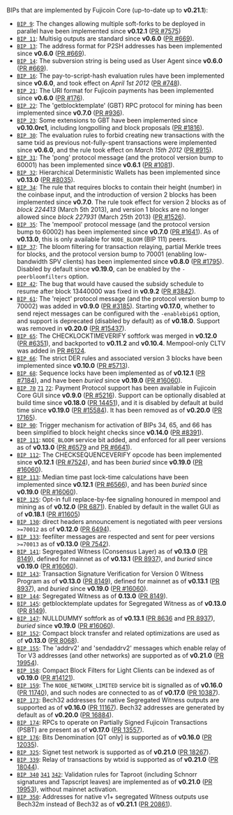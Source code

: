 BIPs that are implemented by Fujicoin Core (up-to-date up to **v0.21.1**):

* [`BIP 9`](https://github.com/fujicoin/bips/blob/master/bip-0009.mediawiki): The changes allowing multiple soft-forks to be deployed in parallel have been implemented since **v0.12.1**  ([PR #7575](https://github.com/fujicoin/fujicoin/pull/7575))
* [`BIP 11`](https://github.com/fujicoin/bips/blob/master/bip-0011.mediawiki): Multisig outputs are standard since **v0.6.0** ([PR #669](https://github.com/fujicoin/fujicoin/pull/669)).
* [`BIP 13`](https://github.com/fujicoin/bips/blob/master/bip-0013.mediawiki): The address format for P2SH addresses has been implemented since **v0.6.0** ([PR #669](https://github.com/fujicoin/fujicoin/pull/669)).
* [`BIP 14`](https://github.com/fujicoin/bips/blob/master/bip-0014.mediawiki): The subversion string is being used as User Agent since **v0.6.0** ([PR #669](https://github.com/fujicoin/fujicoin/pull/669)).
* [`BIP 16`](https://github.com/fujicoin/bips/blob/master/bip-0016.mediawiki): The pay-to-script-hash evaluation rules have been implemented since **v0.6.0**, and took effect on *April 1st 2012* ([PR #748](https://github.com/fujicoin/fujicoin/pull/748)).
* [`BIP 21`](https://github.com/fujicoin/bips/blob/master/bip-0021.mediawiki): The URI format for Fujicoin payments has been implemented since **v0.6.0** ([PR #176](https://github.com/fujicoin/fujicoin/pull/176)).
* [`BIP 22`](https://github.com/fujicoin/bips/blob/master/bip-0022.mediawiki): The 'getblocktemplate' (GBT) RPC protocol for mining has been implemented since **v0.7.0** ([PR #936](https://github.com/fujicoin/fujicoin/pull/936)).
* [`BIP 23`](https://github.com/fujicoin/bips/blob/master/bip-0023.mediawiki): Some extensions to GBT have been implemented since **v0.10.0rc1**, including longpolling and block proposals ([PR #1816](https://github.com/fujicoin/fujicoin/pull/1816)).
* [`BIP 30`](https://github.com/fujicoin/bips/blob/master/bip-0030.mediawiki): The evaluation rules to forbid creating new transactions with the same txid as previous not-fully-spent transactions were implemented since **v0.6.0**, and the rule took effect on *March 15th 2012* ([PR #915](https://github.com/fujicoin/fujicoin/pull/915)).
* [`BIP 31`](https://github.com/fujicoin/bips/blob/master/bip-0031.mediawiki): The 'pong' protocol message (and the protocol version bump to 60001) has been implemented since **v0.6.1** ([PR #1081](https://github.com/fujicoin/fujicoin/pull/1081)).
* [`BIP 32`](https://github.com/fujicoin/bips/blob/master/bip-0032.mediawiki): Hierarchical Deterministic Wallets has been implemented since **v0.13.0** ([PR #8035](https://github.com/fujicoin/fujicoin/pull/8035)).
* [`BIP 34`](https://github.com/fujicoin/bips/blob/master/bip-0034.mediawiki): The rule that requires blocks to contain their height (number) in the coinbase input, and the introduction of version 2 blocks has been implemented since **v0.7.0**. The rule took effect for version 2 blocks as of *block 224413* (March 5th 2013), and version 1 blocks are no longer allowed since *block 227931* (March 25th 2013) ([PR #1526](https://github.com/fujicoin/fujicoin/pull/1526)).
* [`BIP 35`](https://github.com/fujicoin/bips/blob/master/bip-0035.mediawiki): The 'mempool' protocol message (and the protocol version bump to 60002) has been implemented since **v0.7.0** ([PR #1641](https://github.com/fujicoin/fujicoin/pull/1641)). As of **v0.13.0**, this is only available for `NODE_BLOOM` (BIP 111) peers.
* [`BIP 37`](https://github.com/fujicoin/bips/blob/master/bip-0037.mediawiki): The bloom filtering for transaction relaying, partial Merkle trees for blocks, and the protocol version bump to 70001 (enabling low-bandwidth SPV clients) has been implemented since **v0.8.0** ([PR #1795](https://github.com/fujicoin/fujicoin/pull/1795)). Disabled by default since **v0.19.0**, can be enabled by the `-peerbloomfilters` option.
* [`BIP 42`](https://github.com/fujicoin/bips/blob/master/bip-0042.mediawiki): The bug that would have caused the subsidy schedule to resume after block 13440000 was fixed in **v0.9.2** ([PR #3842](https://github.com/fujicoin/fujicoin/pull/3842)).
* [`BIP 61`](https://github.com/fujicoin/bips/blob/master/bip-0061.mediawiki): The 'reject' protocol message (and the protocol version bump to 70002) was added in **v0.9.0** ([PR #3185](https://github.com/fujicoin/fujicoin/pull/3185)). Starting **v0.17.0**, whether to send reject messages can be configured with the `-enablebip61` option, and support is deprecated (disabled by default) as of **v0.18.0**. Support was removed in **v0.20.0** ([PR #15437](https://github.com/fujicoin/fujicoin/pull/15437)).
* [`BIP 65`](https://github.com/fujicoin/bips/blob/master/bip-0065.mediawiki): The CHECKLOCKTIMEVERIFY softfork was merged in **v0.12.0** ([PR #6351](https://github.com/fujicoin/fujicoin/pull/6351)), and backported to **v0.11.2** and **v0.10.4**. Mempool-only CLTV was added in [PR #6124](https://github.com/fujicoin/fujicoin/pull/6124).
* [`BIP 66`](https://github.com/fujicoin/bips/blob/master/bip-0066.mediawiki): The strict DER rules and associated version 3 blocks have been implemented since **v0.10.0** ([PR #5713](https://github.com/fujicoin/fujicoin/pull/5713)).
* [`BIP 68`](https://github.com/fujicoin/bips/blob/master/bip-0068.mediawiki): Sequence locks have been implemented as of **v0.12.1**  ([PR #7184](https://github.com/fujicoin/fujicoin/pull/7184)), and have been *buried* since **v0.19.0** ([PR #16060](https://github.com/fujicoin/fujicoin/pull/16060)).
* [`BIP 70`](https://github.com/fujicoin/bips/blob/master/bip-0070.mediawiki) [`71`](https://github.com/fujicoin/bips/blob/master/bip-0071.mediawiki) [`72`](https://github.com/fujicoin/bips/blob/master/bip-0072.mediawiki):
  Payment Protocol support has been available in Fujicoin Core GUI since **v0.9.0** ([PR #5216](https://github.com/fujicoin/fujicoin/pull/5216)).
  Support can be optionally disabled at build time since **v0.18.0** ([PR 14451](https://github.com/fujicoin/fujicoin/pull/14451)),
  and it is disabled by default at build time since **v0.19.0** ([PR #15584](https://github.com/fujicoin/fujicoin/pull/15584)).
  It has been removed as of **v0.20.0** ([PR 17165](https://github.com/fujicoin/fujicoin/pull/17165)).
* [`BIP 90`](https://github.com/fujicoin/bips/blob/master/bip-0090.mediawiki): Trigger mechanism for activation of BIPs 34, 65, and 66 has been simplified to block height checks since **v0.14.0** ([PR #8391](https://github.com/fujicoin/fujicoin/pull/8391)).
* [`BIP 111`](https://github.com/fujicoin/bips/blob/master/bip-0111.mediawiki): `NODE_BLOOM` service bit added, and enforced for all peer versions as of **v0.13.0** ([PR #6579](https://github.com/fujicoin/fujicoin/pull/6579) and [PR #6641](https://github.com/fujicoin/fujicoin/pull/6641)).
* [`BIP 112`](https://github.com/fujicoin/bips/blob/master/bip-0112.mediawiki): The CHECKSEQUENCEVERIFY opcode has been implemented since **v0.12.1** ([PR #7524](https://github.com/fujicoin/fujicoin/pull/7524)), and has been *buried* since **v0.19.0** ([PR #16060](https://github.com/fujicoin/fujicoin/pull/16060)).
* [`BIP 113`](https://github.com/fujicoin/bips/blob/master/bip-0113.mediawiki): Median time past lock-time calculations have been implemented since **v0.12.1** ([PR #6566](https://github.com/fujicoin/fujicoin/pull/6566)), and has been *buried* since **v0.19.0** ([PR #16060](https://github.com/fujicoin/fujicoin/pull/16060)).
* [`BIP 125`](https://github.com/fujicoin/bips/blob/master/bip-0125.mediawiki): Opt-in full replace-by-fee signaling honoured in mempool and mining as of **v0.12.0** ([PR 6871](https://github.com/fujicoin/fujicoin/pull/6871)). Enabled by default in the wallet GUI as of **v0.18.1** ([PR #11605](https://github.com/fujicoin/fujicoin/pull/11605))
* [`BIP 130`](https://github.com/fujicoin/bips/blob/master/bip-0130.mediawiki): direct headers announcement is negotiated with peer versions `>=70012` as of **v0.12.0** ([PR 6494](https://github.com/fujicoin/fujicoin/pull/6494)).
* [`BIP 133`](https://github.com/fujicoin/bips/blob/master/bip-0133.mediawiki): feefilter messages are respected and sent for peer versions `>=70013` as of **v0.13.0** ([PR 7542](https://github.com/fujicoin/fujicoin/pull/7542)).
* [`BIP 141`](https://github.com/fujicoin/bips/blob/master/bip-0141.mediawiki): Segregated Witness (Consensus Layer) as of **v0.13.0** ([PR 8149](https://github.com/fujicoin/fujicoin/pull/8149)), defined for mainnet as of **v0.13.1** ([PR 8937](https://github.com/fujicoin/fujicoin/pull/8937)), and *buried* since **v0.19.0** ([PR #16060](https://github.com/fujicoin/fujicoin/pull/16060)).
* [`BIP 143`](https://github.com/fujicoin/bips/blob/master/bip-0143.mediawiki): Transaction Signature Verification for Version 0 Witness Program as of **v0.13.0** ([PR 8149](https://github.com/fujicoin/fujicoin/pull/8149)), defined for mainnet as of **v0.13.1** ([PR 8937](https://github.com/fujicoin/fujicoin/pull/8937)), and *buried* since **v0.19.0** ([PR #16060](https://github.com/fujicoin/fujicoin/pull/16060)).
* [`BIP 144`](https://github.com/fujicoin/bips/blob/master/bip-0144.mediawiki): Segregated Witness as of **0.13.0** ([PR 8149](https://github.com/fujicoin/fujicoin/pull/8149)).
* [`BIP 145`](https://github.com/fujicoin/bips/blob/master/bip-0145.mediawiki): getblocktemplate updates for Segregated Witness as of **v0.13.0** ([PR 8149](https://github.com/fujicoin/fujicoin/pull/8149)).
* [`BIP 147`](https://github.com/fujicoin/bips/blob/master/bip-0147.mediawiki): NULLDUMMY softfork as of **v0.13.1** ([PR 8636](https://github.com/fujicoin/fujicoin/pull/8636) and [PR 8937](https://github.com/fujicoin/fujicoin/pull/8937)), *buried* since **v0.19.0** ([PR #16060](https://github.com/fujicoin/fujicoin/pull/16060)).
* [`BIP 152`](https://github.com/fujicoin/bips/blob/master/bip-0152.mediawiki): Compact block transfer and related optimizations are used as of **v0.13.0** ([PR 8068](https://github.com/fujicoin/fujicoin/pull/8068)).
* [`BIP 155`](https://github.com/fujicoin/bips/blob/master/bip-0155.mediawiki): The 'addrv2' and 'sendaddrv2' messages which enable relay of Tor V3 addresses (and other networks) are supported as of **v0.21.0** ([PR 19954](https://github.com/fujicoin/fujicoin/pull/19954)).
* [`BIP 158`](https://github.com/fujicoin/bips/blob/master/bip-0158.mediawiki): Compact Block Filters for Light Clients can be indexed as of **v0.19.0** ([PR #14121](https://github.com/fujicoin/fujicoin/pull/14121)).
* [`BIP 159`](https://github.com/fujicoin/bips/blob/master/bip-0159.mediawiki): The `NODE_NETWORK_LIMITED` service bit is signalled as of **v0.16.0** ([PR 11740](https://github.com/fujicoin/fujicoin/pull/11740)), and such nodes are connected to as of **v0.17.0** ([PR 10387](https://github.com/fujicoin/fujicoin/pull/10387)).
* [`BIP 173`](https://github.com/fujicoin/bips/blob/master/bip-0173.mediawiki): Bech32 addresses for native Segregated Witness outputs are supported as of **v0.16.0** ([PR 11167](https://github.com/fujicoin/fujicoin/pull/11167)). Bech32 addresses are generated by default as of **v0.20.0** ([PR 16884](https://github.com/fujicoin/fujicoin/pull/16884)).
* [`BIP 174`](https://github.com/fujicoin/bips/blob/master/bip-0174.mediawiki): RPCs to operate on Partially Signed Fujicoin Transactions (PSBT) are present as of **v0.17.0** ([PR 13557](https://github.com/fujicoin/fujicoin/pull/13557)).
* [`BIP 176`](https://github.com/fujicoin/bips/blob/master/bip-0176.mediawiki): Bits Denomination [QT only] is supported as of **v0.16.0** ([PR 12035](https://github.com/fujicoin/fujicoin/pull/12035)).
* [`BIP 325`](https://github.com/fujicoin/bips/blob/master/bip-0325.mediawiki): Signet test network is supported as of **v0.21.0** ([PR 18267](https://github.com/fujicoin/fujicoin/pull/18267)).
* [`BIP 339`](https://github.com/fujicoin/bips/blob/master/bip-0339.mediawiki): Relay of transactions by wtxid is supported as of **v0.21.0** ([PR 18044](https://github.com/fujicoin/fujicoin/pull/18044)).
* [`BIP 340`](https://github.com/fujicoin/bips/blob/master/bip-0340.mediawiki) [`341`](https://github.com/fujicoin/bips/blob/master/bip-0341.mediawiki) [`342`](https://github.com/fujicoin/bips/blob/master/bip-0342.mediawiki): Validation rules for Taproot (including Schnorr signatures and Tapscript leaves) are implemented as of **v0.21.0** ([PR 19953](https://github.com/fujicoin/fujicoin/pull/19953)), without mainnet activation.
* [`BIP 350`](https://github.com/fujicoin/bips/blob/master/bip-0350.mediawiki): Addresses for native v1+ segregated Witness outputs use Bech32m instead of Bech32 as of **v0.21.1** ([PR 20861](https://github.com/fujicoin/fujicoin/pull/20861)).
